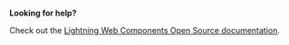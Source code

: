 **Looking for help?**

Check out the [Lightning Web Components Open Source documentation](https://lwc.dev).
